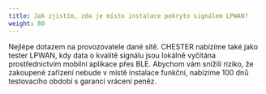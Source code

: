 ```yaml
---
title: Jak zjistím, zda je místo instalace pokryto signálem LPWAN?
weight: 80
---
```


Nejlépe dotazem na provozovatele dané sítě. CHESTER nabízíme také jako tester LPWAN, kdy data o kvalitě signálu jsou lokálně vyčítána prostřednictvím mobilní aplikace přes BLE. Abychom vám snížili riziko, že zakoupené zařízení nebude v místě instalace funkční, nabízíme 100 dnů testovacího období s garancí vrácení peněz.